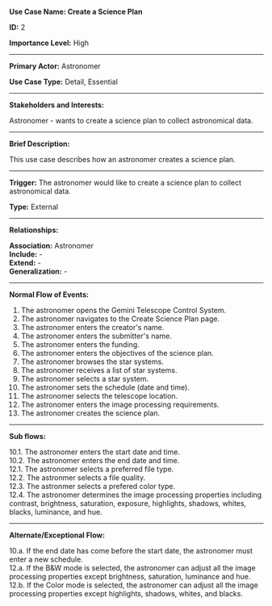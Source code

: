 **Use Case Name: Create a Science Plan**

**ID:** 2

**Importance Level:** High

--------------------------------------------------------

**Primary Actor:** Astronomer

**Use Case Type:** Detail, Essential

--------------------------------------------------------

**Stakeholders and Interests:**

Astronomer - wants to create a science plan to collect astronomical data.

--------------------------------------------------------

**Brief Description:**

This use case describes how an astronomer creates a science plan.

--------------------------------------------------------

**Trigger:** The astronomer would like to create a science plan to collect astronomical data.

**Type:** External

--------------------------------------------------------

**Relationships:**

**Association:** Astronomer\
**Include:** -\
**Extend:** -\
**Generalization:** -

--------------------------------------------------------

**Normal Flow of Events:**

1. The astronomer opens the Gemini Telescope Control System.
2. The astronomer navigates to the Create Science Plan page.
3. The astronomer enters the creator's name.
4. The astronomer enters the submitter's name.
5. The astronomer enters the funding.
6. The astronomer enters the objectives of the science plan.
7. The astronomer browses the star systems.
8. The astronomer receives a list of star systems.
9. The astronomer selects a star system.
10. The astronomer sets the schedule (date and time).
11. The astronomer selects the telescope location.
12. The astronomer enters the image processing requirements.
13. The astronomer creates the science plan.

--------------------------------------------------------

**Sub flows:**

10.1. The astronomer enters the start date and time.\
10.2. The astronomer enters the end date and time.\
12.1. The astronomer selects a preferred file type.\
12.2. The astronmer selects a file quality.\
12.3. The astronmer selects a prefered color type.\
12.4. The astronomer determines the image processing properties including contrast, brightness, saturation, exposure, highlights, shadows, whites, blacks, luminance, and hue.

--------------------------------------------------------

**Alternate/Exceptional Flow:**

10.a. If the end date has come before the start date, the astronomer must enter a new schedule.\
12.a. If the B&W mode is selected, the astronomer can adjust all the image processing properties except brightness, saturation, luminance and hue.\
12.b. If the Color mode is selected, the astronomer can adjust all the image processing properties except highlights, shadows, whites, and blacks.